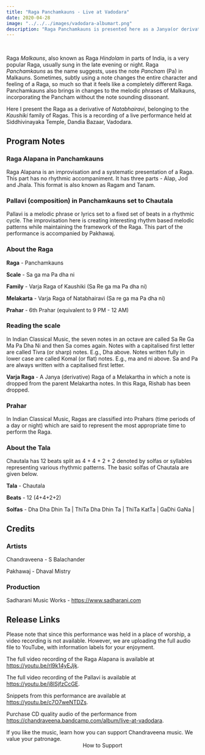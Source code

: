 ```yaml
---
title: "Raga Panchamkauns - Live at Vadodara"
date: 2020-04-28
image: "../../../images/vadodara-albumart.png"
description: "Raga Panchamkauns is presented here as a Janya(or derivative) of Natabhairavi / Kaushiki family of Ragas. Here, I perform a detailed Alap in three sections followed by a composition Chautala (12 beats)"
---
```


<you-tube videoid="rl9k14yEJjk"></you-tube>
<br>

Raga *Malkauns*, also known as Raga *Hindolam* in parts of India, is a very popular Raga, usually sung in the late evening or night. Raga *Panchamkauns* as the name suggests, uses the note *Pancham* (Pa) in Malkauns. Sometimes, subtly using a note changes the entire character and feeling of a Raga, so much so that it feels like a completely different Raga. Panchamkauns also brings in changes to the melodic phrases of Malkauns, incorporating the Pancham without the note sounding dissonant.

Here I present the Raga as a derivative of *Natabhairavi*, belonging to the *Kaushiki* family of Ragas. This is a recording of a live performance held at Siddhivinayaka Temple, Dandia Bazaar, Vadodara.

## Program Notes

### Raga Alapana in Panchamkauns
Raga Alapana is an improvisation and a systematic presentation of a Raga. This part has no rhythmic accompaniment. It has three parts - Alap, Jod and Jhala. This format is also known as Ragam and Tanam.

### Pallavi (composition) in Panchamkauns set to Chautala
Pallavi is a melodic phrase or lyrics set to a fixed set of beats in a rhythmic cycle. The improvisation here is creating interesting rhythm based melodic patterns while maintaining the framework of the Raga. This part of the performance is accompanied by Pakhawaj.

### About the Raga

**Raga** - Panchamkauns

**Scale** - Sa ga ma Pa dha ni

**Family** - Varja Raga of Kaushiki (Sa Re ga ma Pa dha ni)

**Melakarta** - Varja Raga of Natabhairavi (Sa re ga ma Pa dha ni)

**Prahar** - 6th Prahar (equivalent to 9 PM - 12 AM)

### Reading the scale
In Indian Classical Music, the seven notes in an octave are called Sa Re Ga Ma Pa Dha Ni and then Sa comes again. Notes with a capitalised first letter are called Tivra (or sharp) notes. E.g., Dha above. Notes written fully in lower case are called Komal (or flat) notes. E.g., ma and ni above. Sa and Pa are always written with a capitalised first letter.

**Varja Raga** - A Janya (derivative) Raga of a Melakartha in which  a note is dropped from the parent  Melakartha notes. In this Raga, Rishab has been dropped.

### Prahar
In Indian Classical Music, Ragas are classified into Prahars (time periods of a day or night) which are said to represent the most appropriate time to perform the Raga.

### About the Tala

Chautala has 12 beats split as 4 + 4 + 2 + 2 denoted by solfas or syllables representing various rhythmic patterns. The basic solfas of Chautala are given below.

**Tala** - Chautala

**Beats** - 12 (4+4+2+2)

**Solfas** - Dha Dha Dhin Ta | ThiTa Dha Dhin Ta | ThiTa KatTa | GaDhi GaNa |


## Credits
### Artists
Chandraveena - S Balachander

Pakhawaj - Dhaval Mistry

### Production
Sadharani Music Works - https://www.sadharani.com

## Release Links

Please note that since this performance was held in a place of worship, a video recording is not available. However, we are uploading the full audio file to YouTube, with information labels for your enjoyment.

The full video recording of the Raga Alapana is available at https://youtu.be/rl9k14yEJjk.

The full video recording of the Pallavi is available at https://youtu.be/j8lSjfzCcGE.

Snippets from this performance are available at https://youtu.be/c7O7weNTDZs.

Purchase CD quality audio of the performance from https://chandraveena.bandcamp.com/album/live-at-vadodara.

<notice-box>
If you like the music, learn how you can support Chandraveena music. We value your patronage.
<div style="text-align:center">
<my-button to="/support/">How to Support</my-button>
</div>
</notice-box>
